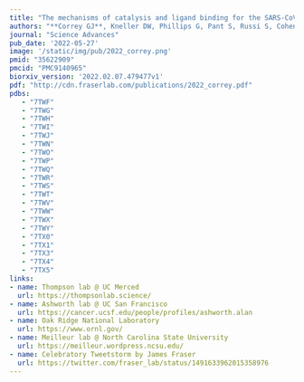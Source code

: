 ```yaml
---
title: "The mechanisms of catalysis and ligand binding for the SARS-CoV-2 NSP3 macrodomain from neutron and X-ray diffraction at room temperature"
authors: "**Correy GJ**, Kneller DW, Phillips G, Pant S, Russi S, Cohen AE, Meigs G, Holton JM, Gahbauer S, Thompson MC, Ashworth A, Coates L, Kovalevsky A, Meilleur F, **Fraser JS**."
journal: "Science Advances"
pub_date: '2022-05-27'
image: '/static/img/pub/2022_correy.png'
pmid: "35622909"
pmcid: "PMC9140965"
biorxiv_version: '2022.02.07.479477v1'
pdf: "http://cdn.fraserlab.com/publications/2022_correy.pdf"
pdbs:
   - "7TWF"
   - "7TWG"
   - "7TWH"
   - "7TWI"
   - "7TWJ"
   - "7TWN"
   - "7TWO"
   - "7TWP"
   - "7TWQ"
   - "7TWR"
   - "7TWS"
   - "7TWT"
   - "7TWV"
   - "7TWW"
   - "7TWX"
   - "7TWY"
   - "7TX0"
   - "7TX1"
   - "7TX3"
   - "7TX4"
   - "7TX5"
links:
- name: Thompson lab @ UC Merced
  url: https://thompsonlab.science/
- name: Ashworth lab @ UC San Francisco
  url: https://cancer.ucsf.edu/people/profiles/ashworth.alan
- name: Oak Ridge National Laboratory
  url: https://www.ornl.gov/
- name: Meilleur lab @ North Carolina State University
  url: https://meilleur.wordpress.ncsu.edu/
- name: Celebratory Tweetstorm by James Fraser
  url: https://twitter.com/fraser_lab/status/1491633962015358976
---
```


